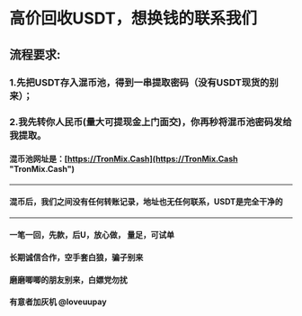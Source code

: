 # 高价回收USDT，想换钱的联系我们

## 流程要求:
### 1.先把USDT存入混币池，得到一串提取密码（没有USDT现货的别来）；
### 2.我先转你人民币(量大可提现金上门面交)，你再秒将混币池密码发给我提取。

#### 混币池网址是：[https://TronMix.Cash](https://TronMix.Cash "TronMix.Cash")
---
#### 混币后，我们之间没有任何转账记录，地址也无任何联系，USDT是完全干净的
---
#### 一笔一回，先款，后U，放心做， 量足，可试单
#### 长期诚信合作，空手套白狼，骗子别来
#### 磨磨唧唧的朋友别来，白嫖党勿扰
#### 有意者加灰机 @loveuupay
